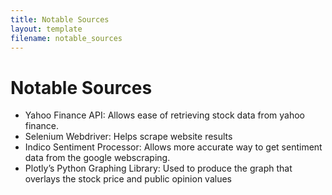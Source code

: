 ```yaml
---
title: Notable Sources
layout: template
filename: notable_sources
---
```


# Notable Sources
- Yahoo Finance API: Allows ease of retrieving stock data from yahoo finance.
- Selenium Webdriver: Helps scrape website results
- Indico Sentiment Processor: Allows more accurate way to get sentiment data from the google webscraping.
- Plotly’s Python Graphing Library: Used to produce the graph that overlays the stock price and public opinion values
